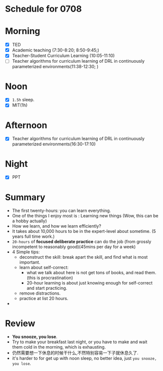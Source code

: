 # Schedule for 0708

# Morning
- [X] TED
- [X] Academic teaching (7:30-8:20; 8:50-9:45;)
- [X] Teacher-Student Curriculum Learning (10:05-11:10)
- [ ] Teacher algorithms for curriculum learning of DRL in continuously parameterized environments(11:38-12:30; )

# Noon
- [X] `1.5h` sleep.
- [X] MIT(1h)

# Afternoon
- [X] Teacher algorithms for curriculum learning of DRL in continuously parameterized environments(16:30-17:10)

# Night
- [X] PPT

# Summary

- The first twenty-hours: you can learn everything.
- One of the things I enjoy most is : Learning new things (Wow, this can be a hobby actually)
- How we learn, and how we learn efficiently?
- It takes about 10,000 hours to be in the expert-level about sometime. (5 years full time work.)
- `20-hours` of **focused deliberate practice** can do the job (from grossly incompetent to reasonably good)(45mins per day for a week)
- 4 Simple tips:
    - deconstruct the skill: break apart the skill, and find what is most important.
    - learn about self-correct:
        - what we talk about here is not get tons of books, and read them.(this is procrastination)
        - 20-hour learning is about just knowing enough for self-correct and start practicing.
    - remove distractions.
    - practice at list 20 hours.
- 


# Review
- **You snooze, you lose**.
- Try to make your breakfast last night, or you have to make and wait them cold in the morning, which is exhausting.
- 仍然需要想一下休息的时候干什么,不然特别容易一下子就休息久了.
- it's harder to for get up with noon sleep, no better idea, just `you snooze, you lose`.
